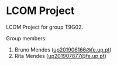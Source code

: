 # LCOM Project

LCOM Project for group T9G02.

Group members:

1. Bruno Mendes (up201906166@fe.up.pt)
2. Rita Mendes (up201907877@fe.up.pt)

